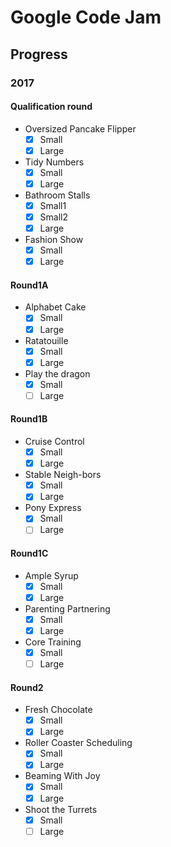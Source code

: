 # Google Code Jam

## Progress

### 2017

#### Qualification round

- Oversized Pancake Flipper
    - [x] Small
    - [x] Large
- Tidy Numbers
    - [x] Small
    - [x] Large
- Bathroom Stalls
    - [x] Small1
    - [x] Small2
    - [x] Large
- Fashion Show
    - [x] Small
    - [x] Large

#### Round1A

- Alphabet Cake
    - [x] Small
    - [x] Large
- Ratatouille
    - [x] Small
    - [x] Large
- Play the dragon
    - [x] Small
    - [ ] Large

#### Round1B

- Cruise Control
    - [x] Small
    - [x] Large
- Stable Neigh-bors
    - [x] Small
    - [x] Large
- Pony Express
    - [x] Small
    - [ ] Large

#### Round1C

- Ample Syrup
    - [x] Small
    - [x] Large
- Parenting Partnering
    - [x] Small
    - [x] Large
- Core Training
    - [x] Small
    - [ ] Large

#### Round2

- Fresh Chocolate
    - [x] Small
    - [x] Large
- Roller Coaster Scheduling
    - [x] Small
    - [x] Large
- Beaming With Joy
    - [x] Small
    - [x] Large
- Shoot the Turrets
    - [x] Small
    - [ ] Large
